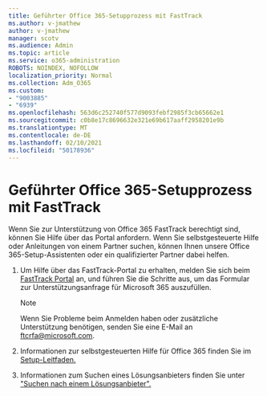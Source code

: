 ```yaml
---
title: Geführter Office 365-Setupprozess mit FastTrack
ms.author: v-jmathew
author: v-jmathew
manager: scotv
ms.audience: Admin
ms.topic: article
ms.service: o365-administration
ROBOTS: NOINDEX, NOFOLLOW
localization_priority: Normal
ms.collection: Adm_O365
ms.custom:
- "9003885"
- "6939"
ms.openlocfilehash: 563d6c252740f577d9093febf2985f3cb65662e1
ms.sourcegitcommit: c0b8e17c8696632e321e69b617aaff2958201e9b
ms.translationtype: MT
ms.contentlocale: de-DE
ms.lasthandoff: 02/10/2021
ms.locfileid: "50178936"
---
```

# <a name="guided-office-365-setup-process-with-fasttrack"></a>Geführter Office 365-Setupprozess mit FastTrack

Wenn Sie zur Unterstützung von Office 365 FastTrack berechtigt sind, können Sie Hilfe über das Portal anfordern. Wenn Sie selbstgesteuerte Hilfe oder Anleitungen von einem Partner suchen, können Ihnen unsere Office 365-Setup-Assistenten oder ein qualifizierter Partner dabei helfen.

1. Um Hilfe über das FastTrack-Portal zu erhalten, melden Sie sich beim [FastTrack Portal](https://go.microsoft.com/fwlink/?linkid=2125443) an, und führen Sie die Schritte aus, um das Formular zur Unterstützungsanfrage für Microsoft 365 auszufüllen.

    > [!NOTE]
    > Wenn Sie Probleme beim Anmelden haben oder zusätzliche Unterstützung benötigen, senden Sie eine E-Mail an [ftcrfa@microsoft.com](mailto:ftcrfa@microsoft.com).

2. Informationen zur selbstgesteuerten Hilfe für Office 365 finden Sie im [Setup-Leitfaden.](https://go.microsoft.com/fwlink/?linkid=2125827)
3. Informationen zum Suchen eines Lösungsanbieters finden Sie unter ["Suchen nach einem Lösungsanbieter".](https://go.microsoft.com/fwlink/?linkid=2125918)
